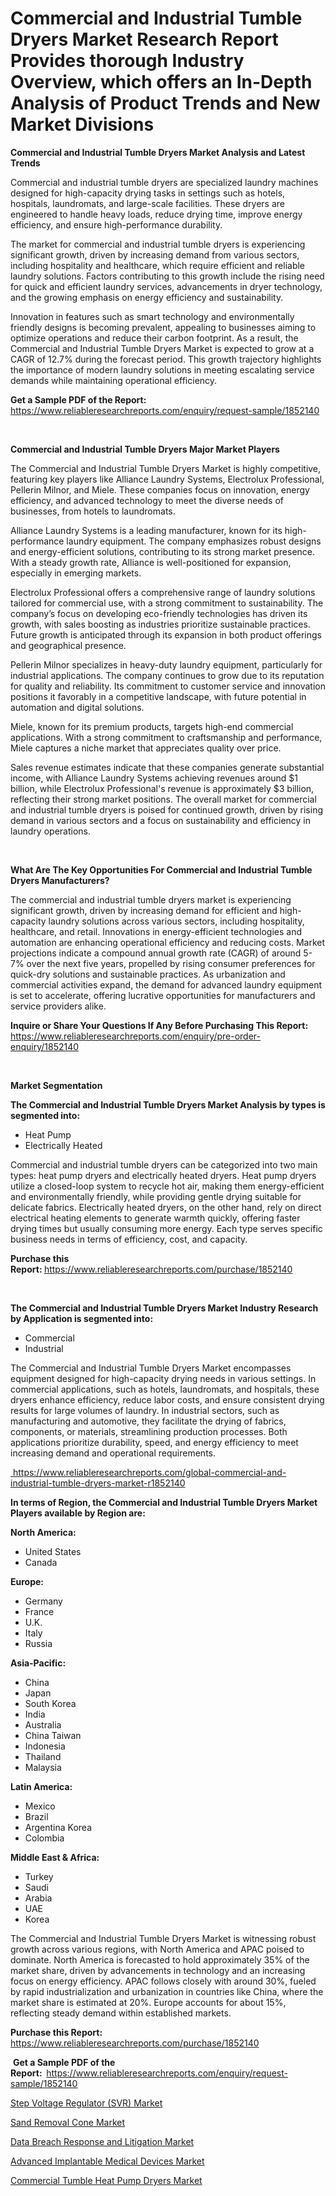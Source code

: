 <p><h1>Commercial and Industrial Tumble Dryers Market Research Report Provides thorough Industry Overview, which offers an In-Depth Analysis of Product Trends and New Market Divisions</h1></p><p><strong>Commercial and Industrial Tumble Dryers Market Analysis and Latest Trends</strong></p>
<p><p>Commercial and industrial tumble dryers are specialized laundry machines designed for high-capacity drying tasks in settings such as hotels, hospitals, laundromats, and large-scale facilities. These dryers are engineered to handle heavy loads, reduce drying time, improve energy efficiency, and ensure high-performance durability. </p><p>The market for commercial and industrial tumble dryers is experiencing significant growth, driven by increasing demand from various sectors, including hospitality and healthcare, which require efficient and reliable laundry solutions. Factors contributing to this growth include the rising need for quick and efficient laundry services, advancements in dryer technology, and the growing emphasis on energy efficiency and sustainability. </p><p>Innovation in features such as smart technology and environmentally friendly designs is becoming prevalent, appealing to businesses aiming to optimize operations and reduce their carbon footprint. As a result, the Commercial and Industrial Tumble Dryers Market is expected to grow at a CAGR of 12.7% during the forecast period. This growth trajectory highlights the importance of modern laundry solutions in meeting escalating service demands while maintaining operational efficiency.</p></p>
<p><strong>Get a Sample PDF of the Report:&nbsp;</strong> <a href="https://www.reliableresearchreports.com/enquiry/request-sample/1852140?utm_campaign=115&utm_medium=2&utm_source=Github&utm_content=ia&utm_term=07012025&utm_id=commercial-and-industrial-tumble-dryers">https://www.reliableresearchreports.com/enquiry/request-sample/1852140</a></p>
<p>&nbsp;</p>
<p><strong>Commercial and Industrial Tumble Dryers Major Market Players</strong></p>
<p><p>The Commercial and Industrial Tumble Dryers Market is highly competitive, featuring key players like Alliance Laundry Systems, Electrolux Professional, Pellerin Milnor, and Miele. These companies focus on innovation, energy efficiency, and advanced technology to meet the diverse needs of businesses, from hotels to laundromats.</p><p>Alliance Laundry Systems is a leading manufacturer, known for its high-performance laundry equipment. The company emphasizes robust designs and energy-efficient solutions, contributing to its strong market presence. With a steady growth rate, Alliance is well-positioned for expansion, especially in emerging markets.</p><p>Electrolux Professional offers a comprehensive range of laundry solutions tailored for commercial use, with a strong commitment to sustainability. The company’s focus on developing eco-friendly technologies has driven its growth, with sales boosting as industries prioritize sustainable practices. Future growth is anticipated through its expansion in both product offerings and geographical presence.</p><p>Pellerin Milnor specializes in heavy-duty laundry equipment, particularly for industrial applications. The company continues to grow due to its reputation for quality and reliability. Its commitment to customer service and innovation positions it favorably in a competitive landscape, with future potential in automation and digital solutions.</p><p>Miele, known for its premium products, targets high-end commercial applications. With a strong commitment to craftsmanship and performance, Miele captures a niche market that appreciates quality over price.</p><p>Sales revenue estimates indicate that these companies generate substantial income, with Alliance Laundry Systems achieving revenues around $1 billion, while Electrolux Professional's revenue is approximately $3 billion, reflecting their strong market positions. The overall market for commercial and industrial tumble dryers is poised for continued growth, driven by rising demand in various sectors and a focus on sustainability and efficiency in laundry operations.</p></p>
<p>&nbsp;</p>
<p><strong>What Are The Key Opportunities For Commercial and Industrial Tumble Dryers Manufacturers?</strong></p>
<p><p>The commercial and industrial tumble dryers market is experiencing significant growth, driven by increasing demand for efficient and high-capacity laundry solutions across various sectors, including hospitality, healthcare, and retail. Innovations in energy-efficient technologies and automation are enhancing operational efficiency and reducing costs. Market projections indicate a compound annual growth rate (CAGR) of around 5-7% over the next five years, propelled by rising consumer preferences for quick-dry solutions and sustainable practices. As urbanization and commercial activities expand, the demand for advanced laundry equipment is set to accelerate, offering lucrative opportunities for manufacturers and service providers alike.</p></p>
<p><strong>Inquire or Share Your Questions If Any Before Purchasing This Report:</strong> <a href="https://www.reliableresearchreports.com/enquiry/pre-order-enquiry/1852140?utm_campaign=115&utm_medium=2&utm_source=Github&utm_content=ia&utm_term=07012025&utm_id=commercial-and-industrial-tumble-dryers">https://www.reliableresearchreports.com/enquiry/pre-order-enquiry/1852140</a></p>
<p>&nbsp;</p>
<p><strong>Market Segmentation</strong></p>
<p><strong>The Commercial and Industrial Tumble Dryers Market Analysis by types is segmented into:</strong></p>
<p><ul><li>Heat Pump</li><li>Electrically Heated</li></ul></p>
<p><p>Commercial and industrial tumble dryers can be categorized into two main types: heat pump dryers and electrically heated dryers. Heat pump dryers utilize a closed-loop system to recycle hot air, making them energy-efficient and environmentally friendly, while providing gentle drying suitable for delicate fabrics. Electrically heated dryers, on the other hand, rely on direct electrical heating elements to generate warmth quickly, offering faster drying times but usually consuming more energy. Each type serves specific business needs in terms of efficiency, cost, and capacity.</p></p>
<p><strong>Purchase this Report:&nbsp;</strong><a href="https://www.reliableresearchreports.com/purchase/1852140?utm_campaign=115&utm_medium=2&utm_source=Github&utm_content=ia&utm_term=07012025&utm_id=commercial-and-industrial-tumble-dryers">https://www.reliableresearchreports.com/purchase/1852140</a></p>
<p>&nbsp;</p>
<p><strong>The Commercial and Industrial Tumble Dryers Market Industry Research by Application is segmented into:</strong></p>
<p><ul><li>Commercial</li><li>Industrial</li></ul></p>
<p><p>The Commercial and Industrial Tumble Dryers Market encompasses equipment designed for high-capacity drying needs in various settings. In commercial applications, such as hotels, laundromats, and hospitals, these dryers enhance efficiency, reduce labor costs, and ensure consistent drying results for large volumes of laundry. In industrial sectors, such as manufacturing and automotive, they facilitate the drying of fabrics, components, or materials, streamlining production processes. Both applications prioritize durability, speed, and energy efficiency to meet increasing demand and operational requirements.</p></p>
<p><a href="https://www.reliableresearchreports.com/global-commercial-and-industrial-tumble-dryers-market-r1852140?utm_campaign=115&utm_medium=2&utm_source=Github&utm_content=ia&utm_term=07012025&utm_id=commercial-and-industrial-tumble-dryers">&nbsp;https://www.reliableresearchreports.com/global-commercial-and-industrial-tumble-dryers-market-r1852140</a></p>
<p><strong>In terms of Region, the Commercial and Industrial Tumble Dryers Market Players available by Region are:</strong></p>
<p>
    <p> <strong> North America: </strong>
        <ul>
            <li>United States</li>
            <li>Canada</li>
        </ul>
        </p> 
    <p> <strong> Europe: </strong>
        <ul>
            <li>Germany</li>
            <li>France</li>
            <li>U.K.</li>
            <li>Italy</li>
            <li>Russia</li>
        </ul>
        </p> 
    <p> <strong> Asia-Pacific: </strong>
        <ul>
            <li>China</li>
            <li>Japan</li>
            <li>South Korea</li>
            <li>India</li>
            <li>Australia</li>
            <li>China Taiwan</li>
            <li>Indonesia</li>
            <li>Thailand</li>
            <li>Malaysia</li>
        </ul>
        </p> 
    <p> <strong> Latin America: </strong>
        <ul>
            <li>Mexico</li>
            <li>Brazil</li>
            <li>Argentina Korea</li>
            <li>Colombia</li>
        </ul>
        </p> 
    <p> <strong> Middle East & Africa: </strong>
        <ul>
            <li>Turkey</li>
            <li>Saudi</li>
            <li>Arabia</li>
            <li>UAE</li>
            <li>Korea</li>
        </ul>
    </p>
    </p>
<p><p>The Commercial and Industrial Tumble Dryers Market is witnessing robust growth across various regions, with North America and APAC poised to dominate. North America is forecasted to hold approximately 35% of the market share, driven by advancements in technology and an increasing focus on energy efficiency. APAC follows closely with around 30%, fueled by rapid industrialization and urbanization in countries like China, where the market share is estimated at 20%. Europe accounts for about 15%, reflecting steady demand within established markets.</p></p>
<p><strong>Purchase this Report: </strong><a href="https://www.reliableresearchreports.com/purchase/1852140?utm_campaign=115&utm_medium=2&utm_source=Github&utm_content=ia&utm_term=07012025&utm_id=commercial-and-industrial-tumble-dryers">https://www.reliableresearchreports.com/purchase/1852140</a></p>
<p>&nbsp;<strong>Get a Sample PDF of the Report:&nbsp;&nbsp;</strong><a href="https://www.reliableresearchreports.com/enquiry/request-sample/1852140?utm_campaign=115&utm_medium=2&utm_source=Github&utm_content=ia&utm_term=07012025&utm_id=commercial-and-industrial-tumble-dryers">https://www.reliableresearchreports.com/enquiry/request-sample/1852140</a></p>
<p><strong></strong></p>
<p><p><a href="https://github.com/justalichtenberger/Market-Research-Report-List-1/blob/main/step-voltage-regulator-svr-market.md?utm_campaign=115&utm_medium=2&utm_source=Github&utm_content=ia&utm_term=07012025&utm_id=commercial-and-industrial-tumble-dryers">Step Voltage Regulator (SVR) Market</a></p><p><a href="https://github.com/gerdabatiskzv9/Market-Research-Report-List-1/blob/main/sand-removal-cone-market.md?utm_campaign=115&utm_medium=2&utm_source=Github&utm_content=ia&utm_term=07012025&utm_id=commercial-and-industrial-tumble-dryers">Sand Removal Cone Market</a></p><p><a href="https://github.com/bensemilia864/Market-Research-Report-List-1/blob/main/data-breach-response-and-litigation-market.md?utm_campaign=115&utm_medium=2&utm_source=Github&utm_content=ia&utm_term=07012025&utm_id=commercial-and-industrial-tumble-dryers">Data Breach Response and Litigation Market</a></p><p><a href="https://github.com/JakirUddin651/Market-Research-Report-List-1/blob/main/advanced-implantable-medical-devices-market.md?utm_campaign=115&utm_medium=2&utm_source=Github&utm_content=ia&utm_term=07012025&utm_id=commercial-and-industrial-tumble-dryers">Advanced Implantable Medical Devices Market</a></p><p><a href="https://github.com/arnoldannice0/Market-Research-Report-List-1/blob/main/commercial-tumble-heat-pump-dryers-market.md?utm_campaign=115&utm_medium=2&utm_source=Github&utm_content=ia&utm_term=07012025&utm_id=commercial-and-industrial-tumble-dryers">Commercial Tumble Heat Pump Dryers Market</a></p></p>